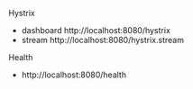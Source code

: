 Hystrix
 * dashboard http://localhost:8080/hystrix
 * stream http://localhost:8080/hystrix.stream

Health
 * http://localhost:8080/health  

